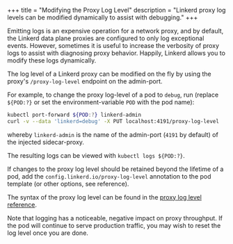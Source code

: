 +++
title = "Modifying the Proxy Log Level"
description = "Linkerd proxy log levels can be modified dynamically to assist with debugging."
+++

Emitting logs is an expensive operation for a network proxy, and by default,
the Linkerd data plane proxies are configured to only log exceptional events.
However, sometimes it is useful to increase the verbosity of proxy logs to
assist with diagnosing proxy behavior. Happily, Linkerd allows you to modify
these logs dynamically.

The log level of a Linkerd proxy can be modified on the fly by using the proxy's
`/proxy-log-level` endpoint on the admin-port.

For example, to change the proxy log-level of a pod to
`debug`, run
(replace `${POD:?}` or set the environment-variable `POD` with the pod name):

```sh
kubectl port-forward ${POD:?} linkerd-admin
curl -v --data 'linkerd=debug' -X PUT localhost:4191/proxy-log-level
```

whereby `linkerd-admin` is the name of the admin-port (`4191` by default)
of the injected sidecar-proxy.

The resulting logs can be viewed with `kubectl logs ${POD:?}`.

If changes to the proxy log level should be retained beyond the lifetime of a
pod, add the `config.linkerd.io/proxy-log-level` annotation to the pod template
(or other options, see reference).

The syntax of the proxy log level can be found in the
[proxy log level reference](/2.10/reference/proxy-log-level/).

Note that logging has a noticeable, negative impact on proxy throughput. If the
pod will continue to serve production traffic, you may wish to reset the log
level once you are done.
